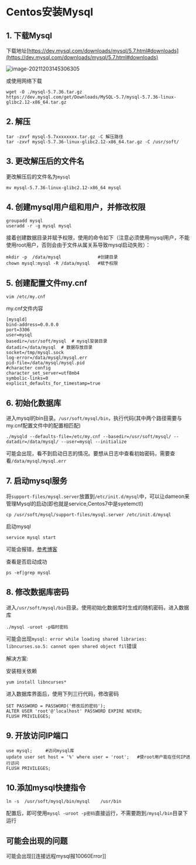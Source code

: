 # Centos安装Mysql

## 1. 下载Mysql

下载地址[https://dev.mysql.com/downloads/mysql/5.7.html#downloads](https://dev.mysql.com/downloads/mysql/5.7.html#downloads)

![image-20211203145306305](https://chenfuyuan-markdown-img.oss-cn-shenzhen.aliyuncs.com/20211203145307.png)

或使用网络下载

```
wget -O ./mysql-5.7.36.tar.gz https://dev.mysql.com/get/Downloads/MySQL-5.7/mysql-5.7.36-linux-glibc2.12-x86_64.tar.gz
```

## 2. 解压

```
tar -zxvf mysql-5.7xxxxxxxx.tar.gz -C 解压路径
tar -zxvf mysql-5.7.36-linux-glibc2.12-x86_64.tar.gz -C /usr/soft/
```

## 3. 更改解压后的文件名

更改解压后的文件名为``mysql``

```
mv mysql-5.7.36-linux-glibc2.12-x86_64 mysql
```

## 4. 创建mysql用户组和用户，并修改权限

```
groupadd mysql
useradd -r -g mysql mysql
```

接着创建数据目录并赋予权限，使用的命令如下（注意必须使用mysql用户，不能使用root用户，否则会由于文件从属关系导致mysql启动失败）：

```
mkdir -p  /data/mysql              #创建目录
chown mysql:mysql -R /data/mysql   #赋予权限
```

## 5. 创建配置文件my.cnf

```
vim /etc/my.cnf
```

my.cnf文件内容

```
[mysqld]
bind-address=0.0.0.0
port=3306
user=mysql
basedir=/usr/soft/mysql  # mysql安装目录
datadir=/data/mysql  # 数据存放目录
socket=/tmp/mysql.sock
log-error=/data/mysql/mysql.err
pid-file=/data/mysql/mysql.pid
#character config
character_set_server=utf8mb4
symbolic-links=0
explicit_defaults_for_timestamp=true
```

## 6. 初始化数据库

进入mysql的bin目录。``/usr/soft/mysql/bin``，执行代码(其中两个路径需要与my.cnf配置文件中的配置相匹配)

```
./mysqld --defaults-file=/etc/my.cnf --basedir=/usr/soft/mysql/ --datadir=/data/mysql/ --user=mysql --initialize
```

可能会出现，看不到启动日志的情况。要想从日志中查看初始密码，需要查看``/data/mysql/mysql.err``

## 7. 启动mysql服务

将``support-files/mysql.server``放置到``/etc/init.d/mysql``中，可以让dameon来管理Mysql的启动(即也就是service,Centos7中是syetemctl)

```
cp /usr/soft/mysql/support-files/mysql.server /etc/init.d/mysql
```

启动mysql

```
service mysql start
```

可能会报错，[参考博客](https://blog.csdn.net/eagle89/article/details/79813405)

查看是否启动成功

```
ps -ef|grep mysql
```

## 8. 修改数据库密码

进入``/usr/soft/mysql/bin``目录。使用初始化数据库时生成的随机密码，进入数据库

```
./mysql -uroot -p临时密码
```

可能会出现``mysql: error while loading shared libraries: libncurses.so.5: cannot open shared object fil``错误

解决方案:

安装相关依赖

```shell
yum install libncurses*
```

进入数据库界面后，使用下列三行代码，修改密码

```mysql
SET PASSWORD = PASSWORD('修改后的密码');
ALTER USER 'root'@'localhost' PASSWORD EXPIRE NEVER;
FLUSH PRIVILEGES; 
```

## 9. 开放访问IP端口

```mysql
use mysql;     #访问mysql库
update user set host = '%' where user = 'root';   #使root用户能在任何IP进行访问
FLUSH PRIVILEGES;
```

## 10.添加mysql快捷指令

```
ln -s  /usr/soft/mysql/bin/mysql    /usr/bin
```

配置后，即可使用``mysql -uroot -p密码``直接运行，不需要跑到``/mysql/bin``目录下运行



## 可能会出现的问题

可能会出现[[连接远程mysql报10060Error]]
